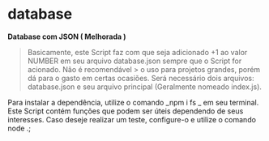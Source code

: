 # database
**Database com JSON ( Melhorada )**

> Basicamente, este Script faz com que seja adicionado +1 ao valor NUMBER em seu arquivo database.json sempre que o Script for acionado. Não é recomendável > o uso para projetos grandes, porém dá para o gasto em certas ocasiões.
> Será necessário dois arquivos: database.json e seu arquivo principal (Geralmente nomeado index.js).

Para instalar a dependência, utilize o  comando _npm i fs _ em seu terminal.
Este Script contém funções que podem ser úteis dependendo de seus interesses. Caso deseje realizar um teste, configure-o e utilize o comando node .;
